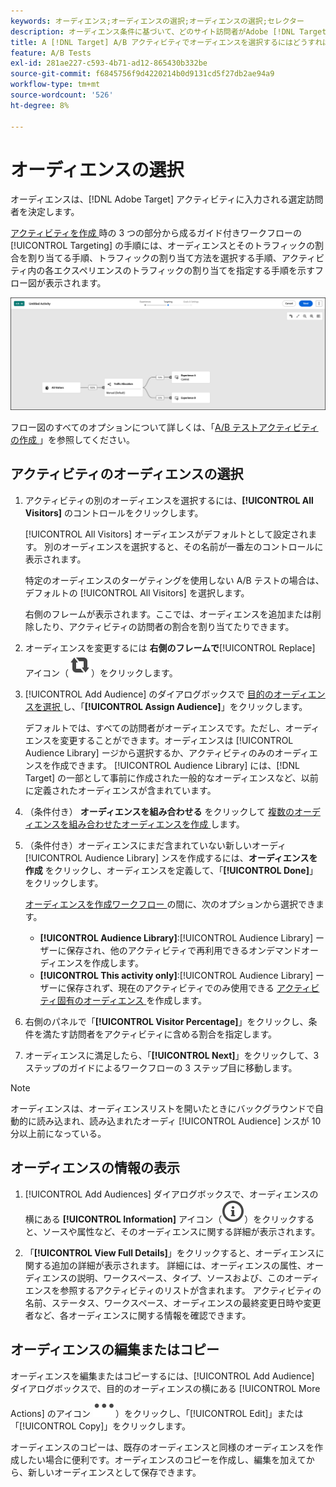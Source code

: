 ```yaml
---
keywords: オーディエンス;オーディエンスの選択;オーディエンスの選択;セレクター
description: オーディエンス条件に基づいて、どのサイト訪問者がAdobe [!DNL Target]  アクティビティに参加するかを定義します。
title: A [!DNL Target] A/B アクティビティでオーディエンスを選択するにはどうすればよいですか？
feature: A/B Tests
exl-id: 281ae227-c593-4b71-ad12-865430b332be
source-git-commit: f6845756f9d4220214b0d9131cd5f27db2ae94a9
workflow-type: tm+mt
source-wordcount: '526'
ht-degree: 8%

---
```


# オーディエンスの選択

オーディエンスは、[!DNL Adobe Target] アクティビティに入力される選定訪問者を決定します。

[ アクティビティを作成 ](/help/main/c-activities/t-test-ab/t-test-create-ab/test-create-ab.md) 時の 3 つの部分から成るガイド付きワークフローの [!UICONTROL Targeting] の手順には、オーディエンスとそのトラフィックの割合を割り当てる手順、トラフィックの割り当て方法を選択する手順、アクティビティ内の各エクスペリエンスのトラフィックの割り当てを指定する手順を示すフロー図が表示されます。

![A/B テストのターゲット設定手順](/help/main/c-activities/t-test-ab/t-test-create-ab/assets/ab_flow-new-ui.png)

フロー図のすべてのオプションについて詳しくは、「[A/B テストアクティビティの作成 ](/help/main/c-activities/t-test-ab/t-test-create-ab/test-create-ab.md)」を参照してください。

## アクティビティのオーディエンスの選択

1. アクティビティの別のオーディエンスを選択するには、**[!UICONTROL All Visitors]** のコントロールをクリックします。

   [!UICONTROL All Visitors] オーディエンスがデフォルトとして設定されます。 別のオーディエンスを選択すると、その名前が一番左のコントロールに表示されます。

   特定のオーディエンスのターゲティングを使用しない A/B テストの場合は、デフォルトの [!UICONTROL All Visitors] を選択します。

   右側のフレームが表示されます。ここでは、オーディエンスを追加または削除したり、アクティビティの訪問者の割合を割り当てたりできます。

1. オーディエンスを変更するには **右側のフレームで**[!UICONTROL Replace] アイコン（![ 置換アイコン ](/help/main/assets/icons/Retweet.svg)）をクリックします。

1. [!UICONTROL Add Audience] のダイアログボックスで [ 目的のオーディエンスを選択 ](/help/main/c-activities/t-test-ab/t-test-create-ab/ab-audience.md) し、「**[!UICONTROL Assign Audience]**」をクリックします。

   デフォルトでは、すべての訪問者がオーディエンスです。ただし、オーディエンスを変更することができます。オーディエンスは [!UICONTROL Audience Library] ージから選択するか、アクティビティのみのオーディエンスを作成できます。 [!UICONTROL Audience Library] には、[!DNL Target] の一部として事前に作成された一般的なオーディエンスなど、以前に定義されたオーディエンスが含まれています。

1. （条件付き） **オーディエンスを組み合わせる** をクリックして [ 複数のオーディエンスを組み合わせたオーディエンスを作成 ](/help/main/c-target/combining-multiple-audiences.md) します。

1. （条件付き）オーディエンスにまだ含まれていない新しいオーディ [!UICONTROL Audience Library] ンスを作成するには、**オーディエンスを作成** をクリックし、オーディエンスを定義して、「**[!UICONTROL Done]**」をクリックします。

   [ オーディエンスを作成ワークフロー ](/help/main/c-target/c-audiences/audiences.md) の間に、次のオプションから選択できます。

   * **[!UICONTROL Audience Library]**:[!UICONTROL Audience Library] ーザーに保存され、他のアクティビティで再利用できるオンデマンドオーディエンスを作成します。
   * **[!UICONTROL This activity only]**:[!UICONTROL Audience Library] ーザーに保存されず、現在のアクティビティでのみ使用できる [ アクティビティ固有のオーディエンス ](/help/main/c-target/creating-activity-only-audience.md) を作成します。

1. 右側のパネルで「**[!UICONTROL Visitor Percentage]**」をクリックし、条件を満たす訪問者をアクティビティに含める割合を指定します。

1. オーディエンスに満足したら、「**[!UICONTROL Next]**」をクリックして、3 ステップのガイドによるワークフローの 3 ステップ目に移動します。

>[!NOTE]
>
>オーディエンスは、オーディエンスリストを開いたときにバックグラウンドで自動的に読み込まれ、読み込まれたオーディ [!UICONTROL Audience] ンスが 10 分以上前になっている。

## オーディエンスの情報の表示

1. [!UICONTROL Add Audiences] ダイアログボックスで、オーディエンスの横にある **[!UICONTROL Information]** アイコン（![ 情報アイコン ](/help/main/assets/icons/InfoOutline.svg)）をクリックすると、ソースや属性など、そのオーディエンスに関する詳細が表示されます。

1. 「**[!UICONTROL View Full Details]**」をクリックすると、オーディエンスに関する追加の詳細が表示されます。 詳細には、オーディエンスの属性、オーディエンスの説明、ワークスペース、タイプ、ソースおよび、このオーディエンスを参照するアクティビティのリストが含まれます。 アクティビティの名前、ステータス、ワークスペース、オーディエンスの最終変更日時や変更者など、各オーディエンスに関する情報を確認できます。

## オーディエンスの編集またはコピー

オーディエンスを編集またはコピーするには、[!UICONTROL Add Audience] ダイアログボックスで、目的のオーディエンスの横にある [!UICONTROL More Actions] のアイコン ![ その他のアクションアイコン ](/help/main/assets/icons/More.svg)）をクリックし、「[!UICONTROL Edit]」または「[!UICONTROL Copy]」をクリックします。

オーディエンスのコピーは、既存のオーディエンスと同様のオーディエンスを作成したい場合に便利です。オーディエンスのコピーを作成し、編集を加えてから、新しいオーディエンスとして保存できます。
